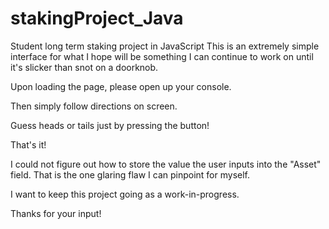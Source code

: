 # stakingProject_Java
Student long term staking project in JavaScript
This is an extremely simple interface for what I hope will be something I can continue to work on until it's slicker than snot on a doorknob.

Upon loading the page, please open up your console. 

Then simply follow directions on screen. 

Guess heads or tails just by pressing the button!

That's it!

I could not figure out how to store the value the user inputs into the "Asset" field. That is the one glaring flaw I can pinpoint for myself.

I want to keep this project going as a work-in-progress. 

Thanks for your input! 
